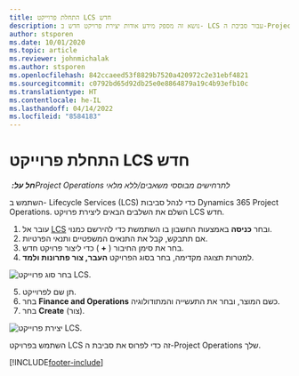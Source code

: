 ```yaml
---
title: התחלת פרוייקט LCS חדש
description: נושא זה מספק מידע אודות יצירת פרויקט חדש ב- LCS עבור סביבת ה-Project Operations שלך.
author: stsporen
ms.date: 10/01/2020
ms.topic: article
ms.reviewer: johnmichalak
ms.author: stsporen
ms.openlocfilehash: 842ccaeed53f8829b7520a420972c2e31ebf4821
ms.sourcegitcommit: c0792bd65d92db25e0e8864879a19c4b93efb10c
ms.translationtype: HT
ms.contentlocale: he-IL
ms.lasthandoff: 04/14/2022
ms.locfileid: "8584183"
---
```

# <a name="start-a-new-lcs-project"></a>התחלת פרוייקט LCS חדש

_**חל על:** ‏Project Operations לתרחישים מבוססי משאבים/ללא מלאי_

השתמש ב- Lifecycle Services‏ (LCS) כדי לנהל סביבות Dynamics 365 Project Operations. השלם את השלבים הבאים ליצירת פרויקט LCS חדש.

1. עובר אל [LCS](https://lcs.dynamics.com/Logon/Index) ובחר **כניסה** באמצעות החשבון בו השתמשת כדי להירשם כמנוי.
2. אם תתבקש, קבל את התנאים המשפטיים ותנאי הפרטיות.
3. בחר את סימן החיבור ( **+** ) כדי ליצור פרויקט חדש.
4. למטרות תצוגה מקדימה, בחר בסוג הפרויקט **העבר, צור פתרונות ולמד**.

  ![בחר סוג פרוייקט LCS.](./media/create-lcs-1.png)

5. תן שם לפרוייקט. 
6. בחר **Finance and Operations** כשם המוצר, ובחר את התעשייה והמתודולוגיה. 
7. בחר **Create** (צור).

![יצירת פרוייקט LCS.](./media/create-lcs-2.png)

השתמש בפרויקט LCS זה כדי לפרוס את סביבת ה-Project Operations שלך.



[!INCLUDE[footer-include](../includes/footer-banner.md)]